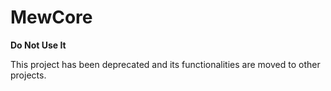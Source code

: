 # MewCore

**Do Not Use It**

This project has been deprecated and its functionalities are moved to other projects.